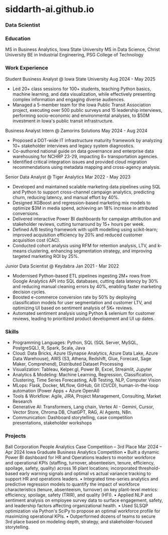 # siddarth-ai.github.io

### Data Scientist

### Education
MS in Business Analytics, Iowa State University
MS in Data Science, Christ University
BE in Industrial Engineering, PSG College of Technology

### Work Experience
Student Business Analyst  @ Iowa State University  Aug 2024 - May 2025
- Led 20+ class sessions for 100+ students, teaching Python basics, machine learning, and data visualization, while effectively presenting complex information and engaging diverse audiences.
- Managed a 5-member team for the Iowa Public Transit Association project, executing over 500 public surveys and 15 leadership interviews, performing socio-economic and environmental analyses, to $50M investment in Iowa's public transit infrastructure.

Business Analyst Intern @ Zamorins Solutions  May 2024 - Aug 2024
- Proposed a DOT-wide IT infrastructure maturity framework by analyzing 10+ stakeholder interviews and legacy system diagnostics.
- Co-authored national guide on data governance and enterprise data warehousing for NCHRP 23-29, impacting 8+ transportation
agencies.
- Identified critical integration issues and provided cloud migration recommendations using metadata mapping and cross-agency
analysis.

Senior Data Analyst @ Tiger Analytics Mar 2022 - May 2023
- Developed and maintained scalable marketing data pipelines using SQL and Python to support cross-channel campaign analytics,
predicting churn, reducing latency, and manual effort by 40%.
- Designed XGBoost and regression-based marketing mix models to optimize $3M in media spend, achieving an 18% increase in
attributed conversions.
- Delivered interactive Power BI dashboards for campaign attribution and stakeholder reviews, cutting turnaround by 15+ hours
per week.
- Defined A/B testing framework with uplift modelling using scikit-learn; improved acquisition efficiency by 20% and reduced
customer acquisition cost (CAC).
- Conducted cohort analysis using RFM for retention analysis, LTV, and k-means clustering, enhancing segmentation strategy, and
improving targeted marketing ROI by 25%.

Junior Data Scientist @ Keydabra  Jan 2021 - Mar 2022
- Modernised Python-based ETL pipelines ingesting 2M+ rows from Google Analytics API into SQL databases, cutting data latency by
30% and reducing manual cleaning errors by 40%, enabling faster marketing decision cycles.
- Boosted e-commerce conversion rate by 50% by deploying classification models for user segmentation and customer LTV, and
optimizing UI based on sentiment analysis of 5K+ reviews.
- Automated sentiment analysis using Python & selenium for customer reviews, leading to prioritized product development and UI up
dates.

### Skills
- Programming Languages: Python, SQL (SQL Server, MySQL, PostgreSQL), R, Spark, Scala, Java
- Cloud: Data Bricks, Azure (Synapse Analytics, Azure Data Lake, Azure Data Warehouse), AWS (S3, Athena, Redshift, Glue, Forecast, Sage Maker, Comprehend), Distributed Dataset Processing
- Visualization: Tableau, Kelper.gl, Power BI, Excel, Streamlit, Jupyter
- Analytics & Modeling: Machine Learning, Regression, Classification, Clustering, Time Series Forecasting, A/B Testing, NLP, Computer Vision
- MLops: Flask, Docker, MLflow, GitHub, Git (CI/CD), human-in-the-loop automation (Power Apps + Azure OpenAI)
- Tools & Workflow: Agile, JIRA, Project Management, Consulting, Market Research
- Generative AI: Transformers, Lang chain, Vertex AI - Gemini, Cursor, Vector Store, Chroma DB, ChatGPT, RAG, AI Agents, N8n.
- Communication: Dashboard storytelling, case competition presentations, stakeholder workshops


### Projects
Ball Corporation People Analytics Case Competition – 3rd Place Mar 2024 – Apr 2024
Iowa Graduate Business Analytics Competition
• Built a dynamic Power BI dashboard for HR and Operations leaders to monitor workforce and operational KPIs (staffing,
turnover, absenteeism, tenure, efficiency, spoilage, safety, quality) across 16 plant locations; incorporated threshold-based early
warning signals and optimal vs actual variance tracking to support HR and operations leaders.
• Integrated time-series analytics and predictive regression models to quantify the impact of workforce characteristics (tenure,
absenteeism, turnover) on key plant-level metrics: efficiency, spoilage, safety (TRIR), and quality (HFI).
• Applied NLP and sentiment analysis on employee survey data to surface engagement, safety, and leadership factors affecting organizational health.
• Used SLSQP optimization via Python's SciPy to propose an optimal workforce profile for maximizing operational KPIs.
• Outperformed dozens of teams to secure 3rd place based on modeling depth, strategy, and stakeholder-focused storytelling.
